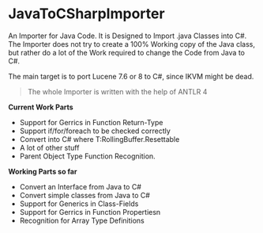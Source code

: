 # JavaToCSharpImporter
An Importer for Java Code. It is Designed to Import .java Classes into C#. 
The Importer does not try to create a 100% Working copy of the Java class, but rather do a lot of the Work required to change the Code from Java to C#.

The main target is to port Lucene 7.6 or 8 to C#, since IKVM might be dead.

> The whole Importer is written with the help of ANTLR 4

**Current Work Parts**

- Support for Gerrics in Function Return-Type
- Support if/for/foreach to be checked correctly
- Convert <T extends RollingBuffer.Resettable> into C# where T:RollingBuffer.Resettable
- A lot of other stuff
- Parent Object Type Function Recognition.


**Working Parts so far**

- Convert an Interface from Java to C#
- Convert simple classes from Java to C#
- Support for Generics in Class-Fields
- Support for Gerrics in Function Propertiesn 
- Recognition for Array Type Definitions
